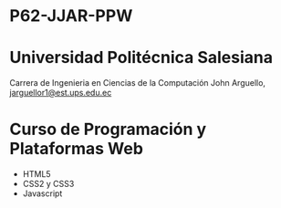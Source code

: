 # P62-JJAR-PPW

# Universidad Politécnica Salesiana
Carrera de Ingenieria en Ciencias de la Computación
John Arguello, jarguellor1@est.ups.edu.ec

# Curso de Programación y Plataformas Web
- HTML5
- CSS2 y CSS3
- Javascript
